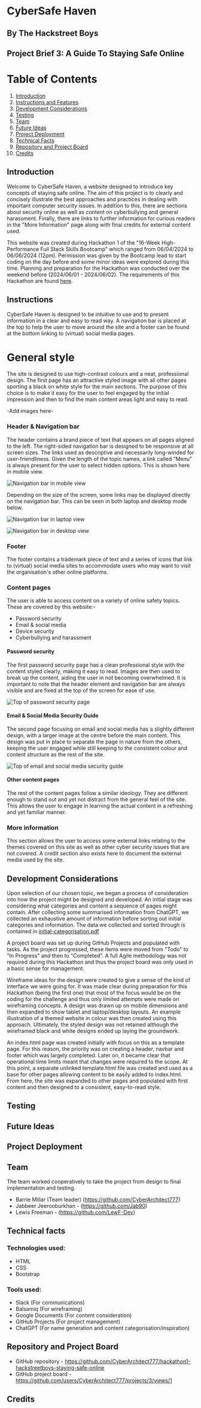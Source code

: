 # CyberSafe Haven
## By The Hackstreet Boys
## Project Brief 3: A Guide To Staying Safe Online

# Table of Contents
1. [Introduction](#introduction)
2. [Instructions and Features](#instructions)
3. [Development Considerations](#development)
4. [Testing](#testing)
5. [Team](#team)
6. [Future Ideas](#future)
7. [Project Deployment](#deployment)
8. [Technical Facts](#technical-facts)
9. [Repository and Project Board](#repository)
10. [Credits](#credits)

<a id="introduction"></a>
## Introduction

Welcome to CyberSafe Haven, a website designed to introduce key concepts of staying safe online. The aim of this project is to clearly and concisely illustrate the best approaches and practices in dealing with important computer security issues. In addition to this, there are sections about security online as well as content on cyberbullying and general harassment. Finally, there are links to further information for curious readers in the "More Information" page along with final credits for external content used.

This website was created during Hackathon 1 of the "16-Week High-Performance Full Stack Skills Bootcamp" which ranged from 06/04/2024 to 06/06/2024 (12pm). Permission was given by the Bootcamp lead to start coding on the day before and some minor ideas were explored during this time. Planning and preparation for the Hackathon was conducted over the weekend before (2024/06/01 - 2024/06/02). The requirements of this Hackathon are found [here](/assets/docs/hackathon-1-requirements.pdf).

<a id="instructions"></a>
## Instructions

CyberSafe Haven is designed to be intuitive to use and to present information in a clear and easy to read way. A navigation bar is placed at the top to help the user to move around the site and a footer can be found at the bottom linking to (virtual) social media pages.

# General style

The site is designed to use high-contrast colours and a neat, professional design. The first page has an attractive styled image with all other pages sporting a black on white style for the main sections. The purpose of this choice is to make it easy for the user to feel engaged by the initial impression and then to find the main content areas light and easy to read.

-Add images here-

### Header & Navigation bar

The header contains a brand piece of text that appears on all pages aligned to the left. The right-sided navigation bar is designed to be responsive at all screen sizes. The links used as descriptive and necessarily long-winded for user-friendliness. Given the length of the topic names, a link called "Menu" is always present for the user to select hidden options. This is shown here in mobile view.

![Navigation bar in mobile view](/assets/images/navbar-mobile.png "Navigation bar in mobile view")

Depending on the size of the screen, some links may be displayed directly on the navigation bar. This can be seen in both laptop and desktop mode below.

![Navigation bar in laptop view](/assets/images/navbar-laptop.png "Navigation bar in laptop view")

![Navigation bar in desktop view](/assets/images/navbar-desktop.png "Navigation bar in desktop view")

### Footer

The footer contains a trademark piece of text and a series of icons that link to (virtual) social media sites to accommodate users who may want to visit the organisation's other online platforms.

### Content pages

The user is able to access content on a variety of online safety topics. These are covered by this website:-

- Password security
- Email & social media
- Device security
- Cyberbullying and harassment

#### Password security

The first password security page has a clean professional style with the content styled clearly, making it easy to read. Images are then used to break up the content, aiding the user in not becoming overwhelmed. It is important to note that the header element and navigation bar are always visible and are fixed at the top of the screen for ease of use.

![Top of password security page](/assets/images/password-security-screenshot.png "Top of password security page")

#### Email & Social Media Security Guide

The second page focusing on email and social media has a slightly different design, with a larger image at the centre before the main content. This design was put in place to separate the page in nature from the others, keeping the user engaged while still keeping to the consistent colour and content structure as the rest of the site.

![Top of email and social media security guide](/assets/images/email-social-page-screenshot.png "Top of email and social media security guide")

#### Other content pages

The rest of the content pages follow a similar ideology. They are different enough to stand out and yet not distract from the general feel of the site. This allows the user to engage in learning the actual content in a refreshing and yet familiar manner.

### More information

This section allows the user to access some external links relating to the themes covered on this site as well as other cyber security issues that are not covered. A credit section also exists here to document the external media used by the site.

<a id="development"></a>
## Development Considerations

Upon selection of our chosen topic, we began a process of consideration into how the project might be designed and developed. An initial stage was considering what categories and content a sequence of pages might contain. After collecting some summarised information from ChatGPT, we collected an exhaustive amount of information before sorting out initial categories and information. The data we collected and sorted through is contained in [initial-categorisation.pdf](/assets/docs/initial-categorisation.pdf)

A project board was set up during GitHub Projects and populated with tasks. As the project progressed, these items were moved from "Todo" to "In Progress" and then to "Completed". A full Agile methodology was not required during this Hackathon and thus the project board was only used in a basic sense for management.

Wireframe ideas for the design were created to give a sense of the kind of interface we were going for. It was made clear during preparation for this Hackathon (being the first one) that most of the focus would be on the coding for the challenge and thus only limited attempts were made on wireframing concepts. A design was drawn up on mobile dimensions and then expanded to show tablet and laptop/desktop layouts. An example illustration of a themed website in colour was then created using this approach. Ultimately, the styled design was not retained although the wireframed black and white designs ended up laying the groundwork.

An index.html page was created initially with focus on this as a template page. For this reason, the priority was on creating a header, navbar and footer which was largely completed. Later on, it became clear that operational time limits meant that changes were required to the scope. At this point, a separate unlinked template.html file was created and used as a base for other pages allowing content to be easily added to index.html. From here, the site was expanded to other pages and populated with first content and then designed to a consistent, easy-to-read style.

<a id="testing"></a>
## Testing

<a id="future"></a>
## Future Ideas

<a id="deployment"></a>
## Project Deployment

<a id="team"></a>
## Team

The team worked cooperatively to take the project from design to final implementation and testing.

- Barrie Millar (Team leader) (https://github.com/CyberArchitect777)
- Jabbeer Jeerooburkhan - (https://github.com/Jab90)
- Lewis Freeman - (https://github.com/LewF-Dev)

<a id="technical"></a>
## Technical facts

### Technologies used:

- HTML
- CSS
- Bootstrap

### Tools used:

- Slack (For communications)
- Balsamiq (For wireframing)
- Google Documents (For content consideration)
- GitHub Projects (For project management)
- ChatGPT (For name generation and content categorisation/inspiration)

<a id="repository"></a>
## Repository and Project Board

- GitHub repository - https://github.com/CyberArchitect777/hackathon1-hackstreetboys-staying-safe-online
- GitHub project board - https://github.com/users/CyberArchitect777/projects/3/views/1

<a id="credits"></a>
## Credits
